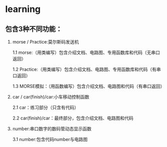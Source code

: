 # learning

## 包含3种不同功能：

1. morse / Practice:莫尔斯码发送机

   1.1 morse:（用类编写）包含介绍文档、电路图、专用函数库和代码（无串口返回）

   1.2 Practice:（用类编写）包含介绍文档、电路图、专用函数库和代码（有串口返回）
  
   1.3 MORSE模拟：（用函数编写）包含介绍文档、电路图和代码（有串口返回）

2. car / car(finish)/car:小车移动控制函数

   2.1 car：练习部分（只含有代码）

   2.2 car(finish)/car：最终部分，包含介绍文档、电路图和代码
  
3. number:串口数字的数码管动态显示函数

   3.1 number:包含代码number与电路图

